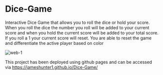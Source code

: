 # Dice-Game


Interactive Dice Game that allows you to roll the dice or hold your score. When you roll the dice the number you roll will be added to your current score and when you hold the current score will be added to your total score. If you roll a 1 your current score will reset. You are able to reset the game and differentiate the active player based on color


![web-1](https://user-images.githubusercontent.com/90528783/186223386-a4d130ad-a1b7-4b92-953f-d475e41fe068.jpg)

This project has been deployed using github pages and can be accessed via https://jameshunter1.github.io/Dice-Game/
